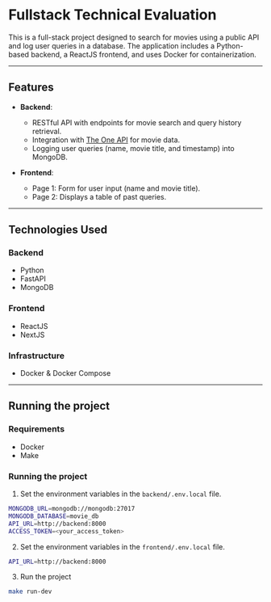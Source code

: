 # **Fullstack Technical Evaluation**

This is a full-stack project designed to search for movies using a public API and log user queries in a database. The application includes a Python-based backend, a ReactJS frontend, and uses Docker for containerization.

---

## **Features**

- **Backend**:

  - RESTful API with endpoints for movie search and query history retrieval.
  - Integration with [The One API](https://the-one-api.dev) for movie data.
  - Logging user queries (name, movie title, and timestamp) into MongoDB.

- **Frontend**:

  - Page 1: Form for user input (name and movie title).
  - Page 2: Displays a table of past queries.

---

## **Technologies Used**

### Backend

- Python
- FastAPI
- MongoDB

### Frontend

- ReactJS
- NextJS

### Infrastructure

- Docker & Docker Compose

---

## **Running the project**

### Requirements

- Docker
- Make

### Running the project

1. Set the environment variables in the `backend/.env.local` file.

```bash
MONGODB_URL=mongodb://mongodb:27017
MONGODB_DATABASE=movie_db
API_URL=http://backend:8000
ACCESS_TOKEN=<your_access_token>
```

2. Set the environment variables in the `frontend/.env.local` file.

```bash
API_URL=http://backend:8000
```

3. Run the project

```bash
make run-dev
```
